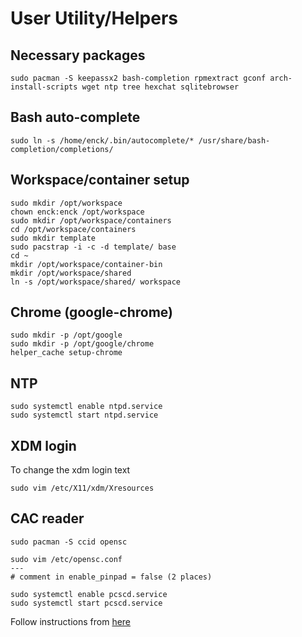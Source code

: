 # User Utility/Helpers

## Necessary packages
```
sudo pacman -S keepassx2 bash-completion rpmextract gconf arch-install-scripts wget ntp tree hexchat sqlitebrowser
```

## Bash auto-complete
```
sudo ln -s /home/enck/.bin/autocomplete/* /usr/share/bash-completion/completions/
```

## Workspace/container setup
```
sudo mkdir /opt/workspace
chown enck:enck /opt/workspace
sudo mkdir /opt/workspace/containers
cd /opt/workspace/containers
sudo mkdir template
sudo pacstrap -i -c -d template/ base
cd ~
mkdir /opt/workspace/container-bin
mkdir /opt/workspace/shared
ln -s /opt/workspace/shared/ workspace
```


## Chrome (google-chrome)
```
sudo mkdir -p /opt/google
sudo mkdir -p /opt/google/chrome
helper_cache setup-chrome
```

## NTP

```
sudo systemctl enable ntpd.service
sudo systemctl start ntpd.service
```

## XDM login

To change the xdm login text
```
sudo vim /etc/X11/xdm/Xresources
```

## CAC reader
```
sudo pacman -S ccid opensc
```

```
sudo vim /etc/opensc.conf
---
# comment in enable_pinpad = false (2 places)
```

```
sudo systemctl enable pcscd.service
sudo systemctl start pcscd.service
```

Follow instructions from [here](https://github.com/enckse/howdoi/blob/master/software/chrome/dod-certs.md)

